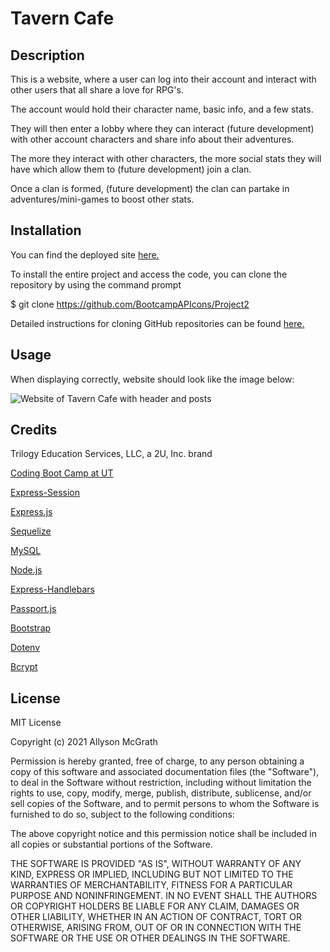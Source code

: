 # Tavern Cafe

## Description

This is a website, where a user can log into their account and interact with other users that all share a love for RPG's.

The account would hold their character name, basic info, and a few stats.

They will then enter a lobby where they can interact (future development) with other account characters and share info about their adventures. 

The more they interact with other characters, the more social stats they will have which allow them to (future development) join a clan. 

Once a clan is formed, (future development) the clan can partake in adventures/mini-games to boost other stats.

## Installation

You can find the deployed site [here.](https://tavern-cafe.herokuapp.com/)

To install the entire project and access the code, you can clone the repository by using the command prompt

$ git clone https://github.com/BootcampAPIcons/Project2

Detailed instructions for cloning GitHub repositories can be found [here.](https://docs.github.com/en/github/creating-cloning-and-archiving-repositories/cloning-a-repository-from-github/cloning-a-repository)



## Usage

When displaying correctly, website should look like the image below:

![Website of Tavern Cafe with header and posts](public/images/website.JPG)


## Credits

Trilogy Education Services, LLC, a 2U, Inc. brand

[Coding Boot Camp at UT](https://github.com/the-Coding-Boot-Camp-at-UT)



[Express-Session](https://www.npmjs.com/package/express-session)

[Express.js](https://expressjs.com/)

[Sequelize](https://sequelize.org/)

[MySQL](https://www.mysql.com/)

[Node.js](https://nodejs.org/en/)

[Express-Handlebars](https://www.npmjs.com/package/express-handlebars)

[Passport.js]()

[Bootstrap](https://getbootstrap.com/)

[Dotenv](https://www.npmjs.com/package/dotenv)

[Bcrypt](https://www.npmjs.com/package/bcrypt)


## License

MIT License

Copyright (c) 2021 Allyson McGrath

Permission is hereby granted, free of charge, to any person obtaining a copy
of this software and associated documentation files (the "Software"), to deal
in the Software without restriction, including without limitation the rights
to use, copy, modify, merge, publish, distribute, sublicense, and/or sell
copies of the Software, and to permit persons to whom the Software is
furnished to do so, subject to the following conditions:

The above copyright notice and this permission notice shall be included in all
copies or substantial portions of the Software.

THE SOFTWARE IS PROVIDED "AS IS", WITHOUT WARRANTY OF ANY KIND, EXPRESS OR
IMPLIED, INCLUDING BUT NOT LIMITED TO THE WARRANTIES OF MERCHANTABILITY,
FITNESS FOR A PARTICULAR PURPOSE AND NONINFRINGEMENT. IN NO EVENT SHALL THE
AUTHORS OR COPYRIGHT HOLDERS BE LIABLE FOR ANY CLAIM, DAMAGES OR OTHER
LIABILITY, WHETHER IN AN ACTION OF CONTRACT, TORT OR OTHERWISE, ARISING FROM,
OUT OF OR IN CONNECTION WITH THE SOFTWARE OR THE USE OR OTHER DEALINGS IN THE
SOFTWARE.
